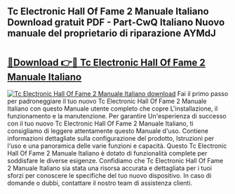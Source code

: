 ## Tc Electronic Hall Of Fame 2 Manuale Italiano Download gratuit PDF - Part-CwQ Italiano Nuovo manuale del proprietario di riparazione AYMdJ

# <h2><a href="http://dfdlgwq.blite.top/?on=Tc+Electronic+Hall+Of+Fame+2+Manuale+Italiano">🔗Download 👉🔴 Tc Electronic Hall Of Fame 2 Manuale Italiano</a></h2>

[![Tc Electronic Hall Of Fame 2 Manuale Italiano download](https://i.imgur.com/lujVjoI.png)](http://dfdlgwq.blite.top/?on=Tc+Electronic+Hall+Of+Fame+2+Manuale+Italiano)
Fai il primo passo per padroneggiare il tuo nuovo Tc Electronic Hall Of Fame 2 Manuale Italiano con questo Manuale utente completo che copre L'installazione, il funzionamento e la manutenzione. Per garantire Un'esperienza di successo con il tuo nuovo Tc Electronic Hall Of Fame 2 Manuale Italiano, ti consigliamo di leggere attentamente questo Manuale d'uso. Contiene informazioni dettagliate sulla configurazione del prodotto, Istruzioni per l'uso e una panoramica delle varie funzioni e capacità. Questo Tc Electronic Hall Of Fame 2 Manuale Italiano è dotato di funzionalità complete per soddisfare le diverse esigenze. Confidiamo che Tc Electronic Hall Of Fame 2 Manuale Italiano sia stata una risorsa accurata e dettagliata per i tuoi sforzi per conoscere le specifiche del tuo nuovo dispositivo. In caso di domande o dubbi, contattare il nostro team di assistenza clienti.
